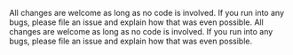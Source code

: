 All changes are welcome as long as no code is involved. If you run into any bugs, please file an issue and explain how that was even possible.
All changes are welcome as long as no code is involved. If you run into any bugs, please file an issue and explain how that was even possible.
